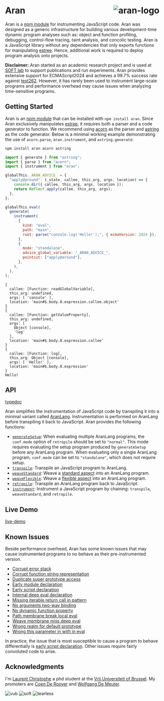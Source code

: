 # Aran <img src="img/aran.png" align="right" alt="aran-logo" title="Aran Linvail the shadow master"/>

Aran is a [npm module](https://www.npmjs.com/package/aran) for instrumenting
JavaScript code. Aran was designed as a generic infrastructure for building
various development-time dynamic program analyses such as: object and function
profiling, debugging, control-flow tracing, taint analysis, and concolic
testing. Aran is a JavaScript library without any dependencies that only exports
functions for manipulating [estree](https://github.com/estree/estree). Hence,
additional work is required to deploy program analysis onto projects.

**Disclaimer:** Aran started as an academic research project and is used at
[SOFT lab](http://soft.vub.ac.be/soft/) to support publications and run
experiments. Aran provides extensive support for ECMAScript2024 and achieves a
99.7% success rate against [test262](https://github.com/tc39/test262). However,
it has rarely been used to instrument large-scale programs and performance
overhead may cause issues when analyzing time-sensitive programs.

## Getting Started

Aran is an [npm module](https://www.npmjs.com/package/aran) that can be
installed with `npm install aran`. Since Aran exclusively manipulates
[estree](https://github.com/estree/estree), it requires both a parser and a code
generator to function. We recommend using
[acorn](https://www.npmjs.com/package/acorn) as the parser and
[astring](https://www.npmjs.com/package/astring) as the code generator. Below is
a minimal working example demonstrating the use of `acorn.parse`,
`aran.instrument`, and `astring.generate`:

```sh
npm install aran acorn astring
```

```js
import { generate } from "astring";
import { parse } from "acorn";
import { instrument } from "aran";

globalThis._ARAN_ADVICE_ = {
  "apply@around": (_state, callee, this_arg, args, location) => {
    console.dir({ callee, this_arg, args, location });
    return Reflect.apply(callee, this_arg, args);
  },
};

globalThis.eval(
  generate(
    instrument(
      {
        kind: "eval",
        path: "main",
        root: parse("console.log('Hello!');", { ecmaVersion: 2024 }),
      },
      {
        mode: "standalone",
        advice_global_variable: "_ARAN_ADVICE_",
        pointcut: ["apply@around"],
      },
    ),
  ),
);
```

```
{
  callee: [Function: readGlobalVariable],
  this_arg: undefined,
  args: [ 'console' ],
  location: 'main#$.body.0.expression.callee.object'
}
{
  callee: [Function: getValueProperty],
  this_arg: undefined,
  args: [
    Object [console],
    'log'
  ],
  location: 'main#$.body.0.expression.callee'
}
{
  callee: [Function: log],
  this_arg: Object [console],
  args: [ 'Hello!' ],
  location: 'main#$.body.0.expression'
}
Hello!
```

## API

[typedoc](https://lachrist.github.io/aran/page/typedoc/modules/index.html)

Aran simplifies the instrumentation of JavaScript code by transpiling it into a
minimal variant called
[AranLang](https://lachrist.github.io/aran/page/typedoc/typedoc/modules/lang_syntax.html).
Instrumentation is performed on AranLang before transpiling it back to
JavaScript. Aran provides the following functions:

- [`generateSetup`](https://lachrist.github.io/aran/page/typedoc/functions/index.generateSetup.html):
  When evaluating multiple AranLang programs, the `conf.mode` option of
  `retropile` should be set to `"normal"`. This mode requires evaluating the
  setup program produced by `generateSetup` before any AranLang program. When
  evaluating only a single AranLang program, `conf.mode` can be set to
  `"standalone"`, which does not require setup.
- [`transpile`](https://lachrist.github.io/aran/page/typedoc/functions/index.transpile.html):
  Transpile an JavaScript program to AranLang.
- [`weaveStandard`](https://lachrist.github.io/aran/page/typedoc/functions/index.weaveStandard.html):
  Weave a
  [standard aspect](https://lachrist.github.io/aran/page/typedoc/types/weave_standard_aspect.AspectTyping.html)
  into an AranLang program.
- [`weaveFlexible`](https://lachrist.github.io/aran/page/typedoc/functions/index.weaveFlexible.html):
  Weave a
  [flexible aspect](https://lachrist.github.io/aran/page/typedoc/types/weave_flexible_aspect.AspectTyping.html)
  into an AranLang program.
- [`retropile`](https://lachrist.github.io/aran/page/typedoc/functions/index.retropile.html):
  Transpile an AranLang program back to JavaScript.
- [`instrument`](https://lachrist.github.io/aran/page/typedoc/functions/index.instrument.html):
  Instrument a JavaScript program by chaining: `transpile`, `weaveStandard`, and
  `retropile`.

## Live Demo

[live-demo](https://lachrist.github.io/aran/page/demo/index.html)

## Known Issues

Beside performance overhead, Aran has some known issues that may cause
instrumented programs to no behave as their pre-instrumented version.

- [Corrupt error stack](./doc/issues/corrupt-error-stack.md)
- [Corrupt function string representation](./doc/issues/corrupt-function-string-representation.md)
- [Duplicate super prototype access](./doc/issues/duplicate-super-prototype-access.md)
- [Early module declaration](./doc/issues/early-module-declaration.md)
- [Early script declaration](./doc/issues/early-script-declaration.md)
- [Internal deep eval declaration](./doc/issues/internal-deep-eval-declaration.md)
- [Missing iterable return call in pattern](./doc/issues/missing-iterable-return-call-in-pattern.md)
- [No arguments two-way binding](./doc/issues/no-arguments-two-way-binding.md)
- [No dynamic function property](./doc/issues/no-dynamic-function-property.md)
- [Path membrane break local eval](./doc/issues/patch-membrane-break-local-eval.md)
- [Weave membrane miss deep eval](./doc/issues/weave-membrane-miss-deep-eval.md)
- [Wrong realm for default prototype](./doc/issues/wrong-realm-for-default-prototype.md)
- [Wrong this parameter in with in eval](./doc/issues/wrong-this-parameter-in-with-in-eval.md)

In practice, the issue that is most susceptible to cause a program to behave
differentially is
[early script declaration](./doc/issues/early-script-declaration.md). Other
issues require fairly convoluted code to arise.

## Acknowledgments

I'm [Laurent Christophe](http://soft.vub.ac.be/soft/members/lachrist) a phd
student at the [Vrij Universiteit of Brussel](https://www.vub.ac.be). My
promoters are [Coen De Roover](http://soft.vub.ac.be/soft/members/cderoove) and
[Wolfgang De Meuter](http://soft.vub.ac.be/soft/members/wdmeuter).

![vub](img/vub.png) ![soft](img/soft.png) ![tearless](img/tearless.png)
